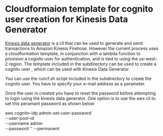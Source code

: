 # Cloudformaion template for cognito user creation for Kinesis Data Generator

[Kinesis data generator](https://awslabs.github.io/amazon-kinesis-data-generator/) is a UI that can be used to generate and send transactions to Amazon Kinesis Firehose. However the current process uses a cloudformation template, in conjunction with a lambda function to provision a cognito user for authentication, and is tied to using the us-west-2 region. The template included in the subdirectory can be used to create a cognito user , which can be used with Kinesis Data Generator.

You can use the runcf.sh script included in the subdirectory to create the cognito user. You have to specify your e-mail address as a parameter.

Once the user is created you have to reset the password before attempting to login using the kinesis data generator.
One option is to use the aws cli to set this peramant password as shown below

aws cognito-idp admin-set-user-password \
--user-pool-id <YourUserPoolIdHere> \
--username admin \
--password '<YourNewPassword>' --permanent
